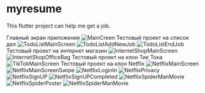 # myresume

This flutter project can help me get a job.

Главный экран приложения
![MainCreen](screenshotsforgithub/MainScreen.png "MainScreen")
Тестовый проект на список дел
![TodoListMainScreen](screenshotsforgithub/1.ToDoListMain.png "ToDoList")
![TodoListAddNewJob](screenshotsforgithub/1.ToDoListAddNew.png "ToDoList")
![TodoListEndJob](screenshotsforgithub/1.ToDoListSwipeRightOrLeft.png "ToDoList")
Тестовый проект на интернет магазин
![InternetShopMainScreen](screenshotsforgithub/2.InternetShopMainScreen.png "InternetShop")
![InternetShopOfficeBag](screenshotsforgithub/2.InternetShopOfficeBag.png "InternetShop")
Тестовый проект на клон Тик Тока
![TikTokMainScreen](screenshotsforgithub/3.TikTokMainScreen.png "TikTok")
Тестовый проект на клон Netflix
![NetflixMainScreen](screenshotsforgithub/4.NetflixMainScreen.png "Netflix")
![NetflixMainScreenSwipe](screenshotsforgithub/4.NetflixMainScreenSwipe.png "Netflix")
![NetflixLoginIn](screenshotsforgithub/4.NetflixLoginIn.pngg "Netflix")
![NetflixPrivacy](screenshotsforgithub/4.NetflixPrivacy.png "Netflix")
![NetflixSignUP](screenshotsforgithub/4.NetflixSignUP.png "Netflix")
![NetflixSignUPCompleted](screenshotsforgithub/4.NetflixSignUPCompleted.png "Netflix")
![NetflixSpiderManMovie](screenshotsforgithub/4.NetflixSpiderManMovie.png "Netflix")
![NetflixSpiderPoster](screenshotsforgithub/4.NetflixSpiderManPosterMovie.png "Netflix")
![NetflixSpiderManMovie](screenshotsforgithub/4.NetflixSpiderMainScreen2.png "Netflix")


